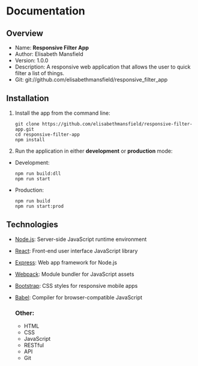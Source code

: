 # Documentation

## Overview
- Name: **Responsive Filter App**
- Author: Elisabeth Mansfield
- Version: 1.0.0
- Description: A responsive web application that allows the user to quick filter a list of things.
- Git: git://github.com/elisabethmansfield/responsive_filter_app

## Installation
1. Install the app from the command line:
	```shell
	git clone https://github.com/elisabethmansfield/responsive-filter-app.git
	cd responsive-filter-app
	npm install
	```
2. Run the application in either **development** or **production** mode:
 - Development: 
	```shell
	npm run build:dll
	npm run start
	```
 - Production: 
	```shell
	npm run build
	npm run start:prod
	```

## Technologies
- [Node.js](https://nodejs.org/): Server-side JavaScript runtime environment
- [React](https://reactjs.org/): Front-end user interface JavaScript library 
- [Express](https://expressjs.com/): Web app framework for Node.js
- [Webpack](https://webpack.js.org/): Module bundler for JavaScript assets
- [Bootstrap](https://getbootstrap.com/): CSS styles for responsive mobile apps
- [Babel](https://babeljs.io/): Compiler for browser-compatible JavaScript

	### Other:
	- HTML
	- CSS
	- JavaScript
	- RESTful 
	- API
	- Git
